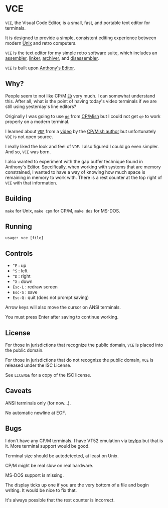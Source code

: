 VCE
===
`VCE`, the Visual Code Editor, is a small, fast, and
portable text editor for terminals.

It is designed to provide a simple, consistent editing
experience between modern
[Unix](https://www.openbsd.org/)
and retro computers.

`VCE` is the text editor for my simple retro software suite,
which includes an
[assembler](https://github.com/ibara/a80),
[linker](https://github.com/ibara/l80),
[archiver](https://github.com/ibara/ar80),
and
[disassembler](https://github.com/ibara/d80).

`VCE` is built upon
[Anthony's Editor](https://github.com/SirWumpus/ioccc-ae).

Why?
----
People seem to not like CP/M
[`ED`](http://www.cpm.z80.de/randyfiles/DRI/ED.pdf)
very much. I can somewhat understand this. After all, what
is the point of having today's video terminals if we are
still using yesterday's line editors?

Originally I was going to use
[`qe`](https://github.com/davidgiven/cpmish/blob/master/cpmtools/qe.c)
from
[CP/Mish](https://cowlark.com/cpmish/)
but I could not get `qe` to work properly on a modern
terminal.

I learned about
[`VDE`](https://sites.google.com/site/vdeeditor/Home)
from a
[video](https://www.youtube.com/watch?v=FGWshrMZcCc)
by the
[CP/Mish author](https://cowlark.com/)
but unfortunately `VDE` is not open source.

I really liked the look and feel of `VDE`. I also figured I
could go even simpler. And so, `VCE` was born.

I also wanted to experiment with the gap buffer technique
found in Anthony's Editor. Specifically, when working with
systems that are memory constrained, I wanted to have a way
of knowing how much space is remaining in memory to work
with. There is a rest counter at the top right of `VCE` with
that information.

Building
--------
`make` for Unix, `make cpm` for CP/M, `make dos` for MS-DOS.

Running
-------
```
usage: vce [file]
```

Controls
--------
* `^E`    : up
* `^S`    : left
* `^D`    : right
* `^X`    : down
* `Esc-L` : redraw screen
* `Esc-S` : save
* `Esc-Q` : quit (does not prompt saving)

Arrow keys will also move the cursor on ANSI terminals.

You must press Enter after saving to continue working.

License
-------
For those in jurisdictions that recognize the public domain,
`VCE` is placed into the public domain.

For those in jurisdictions that do not recognize the public
domain, `VCE` is released under the ISC License.

See `LICENSE` for a copy of the ISC license.

Caveats
-------
ANSI terminals only (for now...).

No automatic newline at EOF.

Bugs
----
I don't have any CP/M terminals. I have VT52 emulation via
[tnylpo](https://gitlab.com/gbrein/tnylpo)
but that is it. More terminal support would be good.

Terminal size should be autodetected, at least on Unix.

CP/M might be real slow on real hardware.

MS-DOS support is missing.

The display ticks up one if you are the very bottom of a
file and begin writing. It would be nice to fix that.

It's always possible that the rest counter is incorrect.
